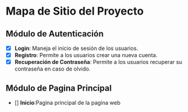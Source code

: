 # Mapa de Sitio del Proyecto

## Módulo de Autenticación
- [x] **Login**: Maneja el inicio de sesión de los usuarios.
- [x] **Registro**: Permite a los usuarios crear una nueva cuenta.
- [x] **Recuperación de Contraseña**: Permite a los usuarios recuperar su contraseña en caso de olvido.

## Módulo de Pagina Principal
- [] **Inicio**:Pagina principal de la pagina web
